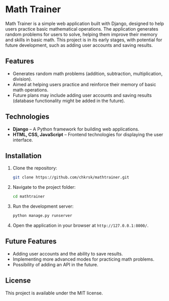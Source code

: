 # Math Trainer

Math Trainer is a simple web application built with Django, designed to help users practice basic mathematical operations. The application generates random problems for users to solve, helping them improve their memory and skills in basic math. This project is in its early stages, with potential for future development, such as adding user accounts and saving results.

## Features

- Generates random math problems (addition, subtraction, multiplication, division).
- Aimed at helping users practice and reinforce their memory of basic math operations.
- Future plans may include adding user accounts and saving results (database functionality might be added in the future).

## Technologies

- **Django** – A Python framework for building web applications.
- **HTML, CSS, JavaScript** – Frontend technologies for displaying the user interface.

## Installation

1. Clone the repository:

    ```bash
    git clone https://github.com/chkrsk/mathtrainer.git
    ```

2. Navigate to the project folder:

    ```bash
    cd mathtrainer
    ```

3. Run the development server:

    ```bash
    python manage.py runserver
    ```

4. Open the application in your browser at `http://127.0.0.1:8000/`.

## Future Features

- Adding user accounts and the ability to save results.
- Implementing more advanced modes for practicing math problems.
- Possibility of adding an API in the future.

## License

This project is available under the MIT license.
